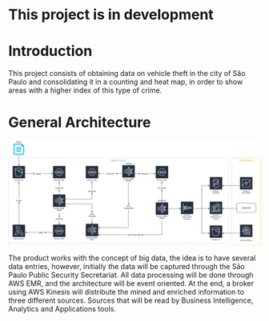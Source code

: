 # This project is in development

# Introduction
This project consists of obtaining data on vehicle theft in the city of São Paulo and consolidating it in a counting and heat map, in order to show areas with a higher index of this type of crime.

# General Architecture

![alt text](https://github.com/markoshlima/crimes-map/blob/master/docs/Architecture.png?raw=true)

The product works with the concept of big data, the idea is to have several data entries, however, initially the data will be captured through the São Paulo Public Security Secretariat.
All data processing will be done through AWS EMR, and the architecture will be event oriented.
At the end, a broker using AWS Kinesis will distribute the mined and enriched information to three different sources. Sources that will be read by Business Intelligence, Analytics and Applications tools.